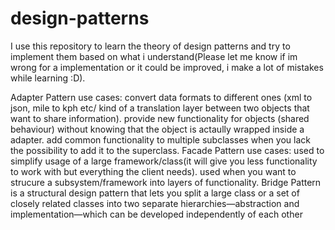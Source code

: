 # design-patterns

I use this repository to learn the theory of design patterns and try to implement them based on what i understand(Please let me know if im wrong for a implementation or it could be improved, i make a lot of mistakes while learning :D).

Adapter Pattern use cases:
  convert data formats to different ones (xml to json, mile to kph etc/ kind of a translation layer between two objects that want to share information).
  provide new functionality for objects (shared behaviour) without knowing that the object is actaully wrapped inside a adapter.
  add common functionality to multiple subclasses when you lack the possibility to add it to the superclass.
Facade Pattern use cases:
  used to simplify usage of a large framework/class(it will give you less functionality to work with but everything the client needs).
  used when you want to strucure a subsystem/framework into layers of functionality.
Bridge Pattern is a structural design pattern that lets you split a large class or a set of closely related classes into two separate hierarchies—abstraction and implementation—which can be developed independently of each other
